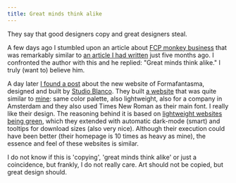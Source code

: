 ```yaml
---
title: Great minds think alike
---
```


They say that good designers copy and great designers steal.

A few days ago I stumbled upon an article about [FCP monkey business](https://www.pdms.ca/improve-largest-contentful-paint-lcp-with-a-js-css-trick/) that was remarkably similar to [an article I had written](/blog/monkey-business-with-banana-leafs/) just five months ago. I confronted the author with this and he replied: "Great minds think alike." I truly (want to) believe him. 

A day later [I found a post](https://studioblanco.it/project/formafantasma) about the new website of Formafantasma, designed and built by [Studio Blanco](https://studioblanco.it/project/formafantasma). They built [a website](https://formafantasma.com) that was quite similar to [mine](/): same color palette, also lightweight, also for a company in Amsterdam and they also used Times New Roman as their main font. I really like their design. The reasoning behind it is based on [lightweight websites being green](https://www.usecue.com/nl/blog/een-groene-website/), which they extended with automatic dark-mode (smart) and tooltips for download sizes (also very nice). Although their execution could have been better (their homepage is 10 times as heavy as mine), the essence and feel of these websites is similar.

I do not know if this is 'copying', 'great minds think alike' or just a coincidence, but frankly, I do not really care. Art should not be copied, but great design should.